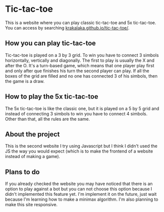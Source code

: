 # Tic-tac-toe
This is a website where you can play classic tic-tac-toe and 5x tic-tac-toe. You can access by searching [krakalaka.github.io/tic-tac-toe/](https://krakalaka.github.io/tic-tac-toe/).

## How you can play tic-tac-toe
Tic-tac-toe is played on a 3 by 3 grid. To win you have to connect 3 simbols horizontally, vertically and diagonally. The first to play is usually the X and after the O. It's a turn-based game, which means that one player play first and only after que finishes his turn the second player can play. If all the boxes of the grid are filled and no one has connected 3 of his simbols, then the game is a draw.

## How to play the 5x tic-tac-toe
The 5x tic-tac-toe is like the classic one, but it is played on a 5 by 5 grid and instead of connecting 3 simbols to win you have to connect 4 simbols. Other than that, all the rules are the same.

## About the project
This is the second website I try using Javascript but I think I didn't used the JS the way you would expect (which is to make the frontend of a website instead of making a game).

## Plans to do
If you already checked the website you may have noticed that there is an option to play against a bot but you can not choose this option because I didn't implemented this feature yet. I'm implement it on the future, just wait because I'm learning how to make a minimax algorithm.
I'm also planning to make this site responsive.
